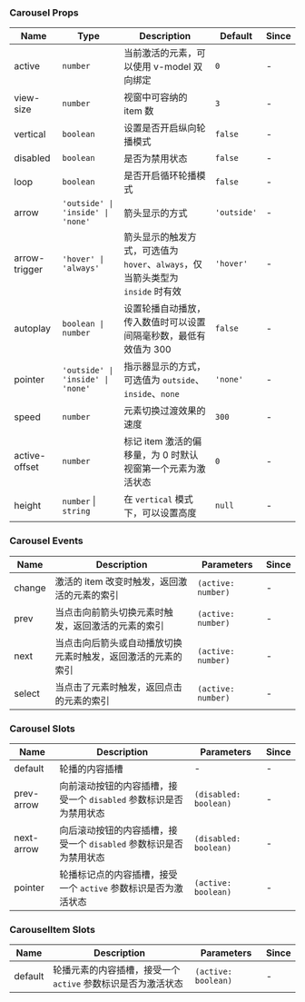 ### Carousel Props

| Name          | Type              | Description                                                                           | Default  | Since |
| ------------- | ----------------- | ------------------------------------------------------------------------------ | ------- | --- |
| active        | `number`            | 当前激活的元素，可以使用 v-model 双向绑定                                      | `0`       | - |
| view-size     | `number`            | 视窗中可容纳的 item 数                                                         | `3`       | - |
| vertical      | `boolean`           | 设置是否开启纵向轮播模式                                                       | `false`   | - |
| disabled      | `boolean`           | 是否为禁用状态                                                                 | `false`   | - |
| loop          | `boolean`           | 是否开启循环轮播模式                                                           | `false`   | - |
| arrow         | `'outside' \| 'inside' \| 'none'`            | 箭头显示的方式                           | `'outside'` | - |
| arrow-trigger | `'hover' \| 'always'`            | 箭头显示的触发方式，可选值为 `hover`、`always`，仅当箭头类型为 `inside` 时有效 | `'hover'` | - |
| autoplay      | `boolean \| number` | 设置轮播自动播放，传入数值时可以设置间隔毫秒数，最低有效值为 300               | `false`   | - |
| pointer       | `'outside' \| 'inside' \| 'none'`            | 指示器显示的方式，可选值为 `outside`、`inside`、`none`                         | `'none'`  | - |
| speed         | `number`            | 元素切换过渡效果的速度                                                         | `300`     | - |
| active-offset | `number`            | 标记 item 激活的偏移量，为 0 时默认视窗第一个元素为激活状态                    | `0`       | - |
| height        | `number` \| `string`  | 在 `vertical` 模式下，可以设置高度                                             | `null`    | - |

### Carousel Events

| Name      | Description                                                         | Parameters  | Since |
| --------- | ------------------------------------------------------------ | ----- | --- |
| change | 激活的 item 改变时触发，返回激活的元素的索引                 | `(active: number)` | - |
| prev   | 当点击向前箭头切换元素时触发，返回激活的元素的索引           | `(active: number)` | - |
| next   | 当点击向后箭头或自动播放切换元素时触发，返回激活的元素的索引 | `(active: number)` | - |
| select | 当点击了元素时触发，返回点击的元素的索引                     | `(active: number)` | - |

### Carousel Slots

| Name       | Description                                                               | Parameters  | Since |
| ---------- | ------------------------------------------------------------------ | --- | --- |
| default    | 轮播的内容插槽                                                     | - | - |
| prev-arrow | 向前滚动按钮的内容插槽，接受一个 `disabled` 参数标识是否为禁用状态 | `(disabled: boolean)` | - |
| next-arrow | 向后滚动按钮的内容插槽，接受一个 `disabled` 参数标识是否为禁用状态 | `(disabled: boolean)` | - |
| pointer    | 轮播标记点的内容插槽，接受一个 `active` 参数标识是否为激活状态     | `(active: boolean)` | - |

### CarouselItem Slots

| Name    | Description                                                         | Parameters  | Since |
| ------- | ------------------------------------------------------------ | --- | --- |
| default | 轮播元素的内容插槽，接受一个 `active` 参数标识是否为激活状态 | `(active: boolean)` | - |
